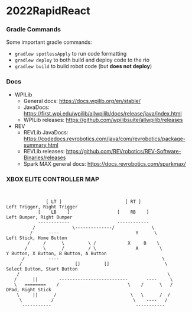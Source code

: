 # 2022RapidReact

### Gradle Commands

Some important gradle commands:

- `gradlew spotlessApply` to run code formatting
- `gradlew deploy` to both build and deploy code to the rio
- `gradlew build` to build robot code (but **does not deploy**)

### Docs

- WPILib
  - General docs: https://docs.wpilib.org/en/stable/
  - JavaDocs: https://first.wpi.edu/wpilib/allwpilib/docs/release/java/index.html
  - WPILib releases: https://github.com/wpilibsuite/allwpilib/releases
- REV
  - REVLib JavaDocs: https://codedocs.revrobotics.com/java/com/revrobotics/package-summary.html
  - REVLib releases: https://github.com/REVrobotics/REV-Software-Binaries/releases
  - Spark MAX general docs: https://docs.revrobotics.com/sparkmax/

### XBOX ELITE CONTROLLER MAP

```


               [ LT ]                        [ RT ]                  Left Trigger, Right Trigger
            [    LB    ]                  [    RB    ]               Left Bumper, Right Bumper
            ------------                  ------------
          /              \--------------/              \
         /      ----                             Y      \             Left Stick, Home Button
        /     /      \         \ /            X     B    \
       /      \      /         / \               A        \           Y Button, X Button, B Button, A Button
      /         ----                                       \
     /                    []         []                     \         Select Button, Start Button
    /                                                        \
   /      ||        --------------------------       ----     \
   \   ========    /                          \    /      \   /       DPad, Right Stick
    \     ||      /                            \   \      /  /
     \           /                              \    ----   /
      -----------                                -----------

```
